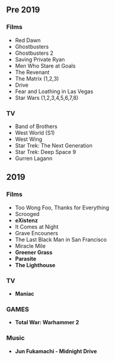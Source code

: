 ## Pre 2019

### Films
   - Red Dawn
   - Ghostbusters
   - Ghostbusters 2
   - Saving Private Ryan
   - Men Who Stare at Goals
   - The Revenant
   - The Matrix (1,2,3)
   - Drive
   - Fear and Loathing in Las Vegas
   - Star Wars (1,2,3,4,5,6,7,8)

### TV
   - Band of Brothers
   - West World (S1)
   - West Wing 
   - Star Trek: The Next Generation
   - Star Trek: Deep Space 9
   - Gurren Lagann

   
## 2019

### Films
   - Too Wong Foo, Thanks for Everything
   - Scrooged
   - **eXistenz**
   - It Comes at Night
   - Grave Encouners
   - The Last Black Man in San Francisco
   - Miracle Mile
   - **Greener Grass**
   - **Parasite**
   - **The Lighthouse**

### TV
   - **Maniac**

### GAMES
   - **Total War: Warhammer 2**

### Music
   - **Jun Fukamachi - Midnight Drive**